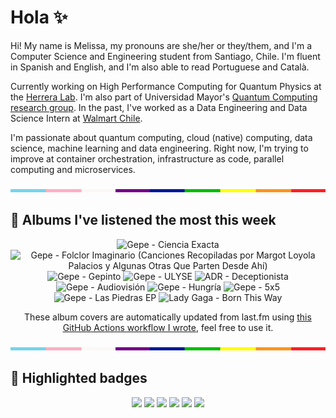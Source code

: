 # Hola ✨
Hi! My name is Melissa, my pronouns are she/her or they/them, and I'm a Computer Science and Engineering student from Santiago, Chile. I'm fluent in Spanish and English, and I'm also able to read Portuguese and Català.

Currently working on High Performance Computing for Quantum Physics at the [Herrera Lab](http://fherreralab.com/). I'm also part of Universidad Mayor's [Quantum Computing research group](https://www.diariomayor.cl/ciencia-um/docentes-y-estudiantes-crean-el-primer-grupo-de-computacion-cuantica-u-mayor.html). In the past, I've worked as a Data Engineering and Data Science Intern at [Walmart Chile](https://github.com/walmartdigital/).

I'm passionate about quantum computing, cloud (native) computing, data science, machine learning and data engineering. Right now, I'm trying to improve at container orchestration, infrastructure as code, parallel computing and microservices.

<img src="hr.png" width="100%" height="5px">

## 🎵 Albums I've listened the most this week
<!-- lastfm -->
<p align="center"><img src="https://lastfm.freetls.fastly.net/i/u/64s/4b7954a581806d6c93cf87bf388c3e25.jpg" title="Gepe - Ciencia Exacta"> <img src="https://lastfm.freetls.fastly.net/i/u/64s/a10777260546cf45aca7f5a2291d74ad.jpg" title="Gepe - Folclor Imaginario (Canciones Recopiladas por Margot Loyola Palacios y Algunas Otras Que Parten Desde Ahí)"> <img src="https://lastfm.freetls.fastly.net/i/u/64s/88633cbec943a54faf0c35449d3c10a6.jpg" title="Gepe - Gepinto"> <img src="https://lastfm.freetls.fastly.net/i/u/64s/41f03f83b2485c8916ccb6d9f570caa8.jpg" title="Gepe - ULYSE"> <img src="https://lastfm.freetls.fastly.net/i/u/64s/1b18d22ddcd85184153b8d74b7202ae0.jpg" title="ADR - Deceptionista"> <img src="https://lastfm.freetls.fastly.net/i/u/64s/ce5547a6847f4453b6ec2d8018132333.png" title="Gepe - Audiovisión"> <img src="https://lastfm.freetls.fastly.net/i/u/64s/4e533595e0754af28d19ac24d6f52376.png" title="Gepe - Hungría"> <img src="https://lastfm.freetls.fastly.net/i/u/64s/c4fa57048cf94ebf8e26b1c20cb11f14.png" title="Gepe - 5x5"> <img src="https://lastfm.freetls.fastly.net/i/u/64s/4f72ff93a5425b2fa2f086e5cb5bef32.jpg" title="Gepe - Las Piedras EP"> <img src="https://lastfm.freetls.fastly.net/i/u/64s/3ffd54b049a13d8d1b9ecc9a125d9aa2.jpg" title="Lady Gaga - Born This Way"> </p>

<p align="center">These album covers are automatically updated from last.fm using <a href="https://github.com/marketplace/actions/lastfm-to-markdown">this GitHub Actions workflow I wrote</a>, feel free to use it.</p>

<img src="hr.png" width="100%" height="5px">

## 🏅 Highlighted badges
<p align="center" style="vertical-align:middle;">
  <a href="https://www.credly.com/badges/c8caff74-4c34-4211-affe-8bd7692771c8"><img src="https://images.credly.com/size/100x100/images/cf9b772d-7cf9-4c11-9aa7-46ab006f0ce6/IBM_Quantum_Challenge_2021_Achievement_V2.png"></a>
  <a href="https://www.credly.com/badges/52a4021b-34e6-413d-a4bd-cc29d3a686f6"><img src="https://images.credly.com/size/100x100/images/28944969-813a-43b9-944f-7910111ce764/Professional_Certificate_-_Data_Science.png"></a>
  <a href="https://www.credly.com/badges/cfeca386-7b9d-487f-8e2b-b3cfa069c734"><img src="https://images.credly.com/size/100x100/images/ac4daa48-1924-4dc5-80cf-ede5a08bac51/Data_Science_Foundations_Specialization.png"></a>
  <a href="https://www.credly.com/badges/0372a945-8a67-4d57-9643-b46b8dbf2fa6"><img src="https://images.credly.com/size/100x100/images/4a5f4849-54ae-461f-97ad-cb9c9a04eb63/Adv_Data_Science_Specialization.png"></a>
  <a href="https://www.credly.com/badges/348acaad-19d1-4f5a-8a6f-145d80dca3dc"><img src="https://images.credly.com/size/100x100/images/1dee8dee-d779-462e-9fd4-df5119546349/Build_Smart_on_Kubernetes_World_Tour.png"></a>
  <a href="https://google.qwiklabs.com/public_profiles/9fac59c2-c0f1-4b5c-b207-47c9cd7d6072"><img src="https://cdn.qwiklabs.com/GHzcYBb00JYUF9Rgf3D9A4inwRHYnFtISMvcRlb%2FClU%3D" width="100px"></a>
</p>
